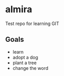 # almira
Test repo for learning GIT
## Goals
* learn
* adopt a dog
* plant a tree
* change the word
